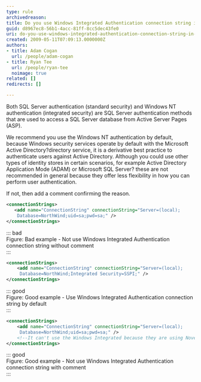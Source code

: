 ```yaml
---
type: rule
archivedreason: 
title: Do you use Windows Integrated Authentication connection string in web.config?
guid: d8967ec8-56b1-4acc-81ff-8cc5dec43fe0
uri: do-you-use-windows-integrated-authentication-connection-string-in-web-config
created: 2009-05-11T07:09:13.0000000Z
authors:
- title: Adam Cogan
  url: /people/adam-cogan
- title: Ryan Tee
  url: /people/ryan-tee
  noimage: true
related: []
redirects: []

---
```


Both SQL Server authentication (standard security) and Windows NT authentication (integrated security) are SQL Server authentication methods that are used to access a SQL Server database from Active Server Pages (ASP).   
<!--endintro-->

We recommend you use the Windows NT authentication by default, because Windows security services operate by default with the Microsoft Active Directory?directory service, it is a derivative best practice to authenticate users against Active Directory. Although you could use other types of identity stores in certain scenarios, for example Active Directory Application Mode (ADAM) or Microsoft SQL Server? these are not recommended in general because they offer less flexibility in how you can perform user authentication.

If not, then add a comment confirming the reason.

```xml
<connectionStrings>
   <add name="ConnectionString" connectionString="Server=(local);
    Database=NorthWind;uid=sa;pwd=sa;" />
</connectionStrings>
```
::: bad  
Figure: Bad example - Not use Windows Integrated Authentication connection string without comment  
:::  

```xml
<connectionStrings>
    <add name="ConnectionString" connectionString="Server=(local);
     Database=NorthWind;Integrated Security=SSPI;" />
</connectionStrings>
```
::: good  
Figure: Good example - Use Windows Integrated Authentication connection string by default   
:::  

```xml
<connectionStrings>
    <add name="ConnectionString" connectionString="Server=(local);
     Database=NorthWind;uid=sa;pwd=sa;" />
    <!--It can't use the Windows Integrated because they are using Novell -->                
</connectionStrings>
```
::: good  
Figure: Good example - Not use Windows Integrated Authentication connection string with comment  
:::  

